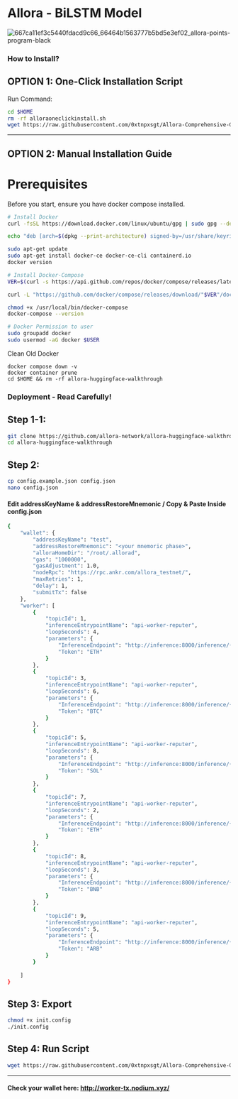# Allora - BiLSTM Model 
![667ca11ef3c5440fdacd9c66_66464b1563777b5bd5e3ef02_allora-points-program-black](https://github.com/user-attachments/assets/fb524b13-49c1-4c8f-90d9-50a9be69130c)


### How to Install?
## OPTION 1: One-Click Installation Script
Run Command:
```bash
cd $HOME
rm -rf alloraoneclickinstall.sh
wget https://raw.githubusercontent.com/0xtnpxsgt/Allora-Comprehensive-Guide/main/alloraoneclickinstall.sh && chmod +x alloraoneclickinstall.sh && ./alloraoneclickinstall.sh
```

------------------------------------------------------------------------------------
## OPTION 2: Manual Installation Guide

# Prerequisites
Before you start, ensure you have docker compose installed.
```bash
# Install Docker
curl -fsSL https://download.docker.com/linux/ubuntu/gpg | sudo gpg --dearmor -o /usr/share/keyrings/docker-archive-keyring.gpg

echo "deb [arch=$(dpkg --print-architecture) signed-by=/usr/share/keyrings/docker-archive-keyring.gpg] https://download.docker.com/linux/ubuntu $(lsb_release -cs) stable" | sudo tee /etc/apt/sources.list.d/docker.list > /dev/null

sudo apt-get update
sudo apt-get install docker-ce docker-ce-cli containerd.io
docker version

# Install Docker-Compose
VER=$(curl -s https://api.github.com/repos/docker/compose/releases/latest | grep tag_name | cut -d '"' -f 4)

curl -L "https://github.com/docker/compose/releases/download/"$VER"/docker-compose-$(uname -s)-$(uname -m)" -o /usr/local/bin/docker-compose

chmod +x /usr/local/bin/docker-compose
docker-compose --version

# Docker Permission to user
sudo groupadd docker
sudo usermod -aG docker $USER
```

Clean Old Docker
```
docker compose down -v
docker container prune
cd $HOME && rm -rf allora-huggingface-walkthrough
```

### Deployment - Read Carefully! 
## Step 1-1: 
```bash
git clone https://github.com/allora-network/allora-huggingface-walkthrough
cd allora-huggingface-walkthrough
```

## Step 2: 
```bash
cp config.example.json config.json
nano config.json
```

####  Edit addressKeyName & addressRestoreMnemonic / Copy & Paste Inside config.json
```bash
{
    "wallet": {
        "addressKeyName": "test",
        "addressRestoreMnemonic": "<your mnemoric phase>",
        "alloraHomeDir": "/root/.allorad",
        "gas": "1000000",
        "gasAdjustment": 1.0,
        "nodeRpc": "https://rpc.ankr.com/allora_testnet/",
        "maxRetries": 1,
        "delay": 1,
        "submitTx": false
    },
    "worker": [
        {
            "topicId": 1,
            "inferenceEntrypointName": "api-worker-reputer",
            "loopSeconds": 4,
            "parameters": {
                "InferenceEndpoint": "http://inference:8000/inference/{Token}",
                "Token": "ETH"
            }
        },
        {
            "topicId": 3,
            "inferenceEntrypointName": "api-worker-reputer",
            "loopSeconds": 6,
            "parameters": {
                "InferenceEndpoint": "http://inference:8000/inference/{Token}",
                "Token": "BTC"
            }
        },
        {
            "topicId": 5,
            "inferenceEntrypointName": "api-worker-reputer",
            "loopSeconds": 8,
            "parameters": {
                "InferenceEndpoint": "http://inference:8000/inference/{Token}",
                "Token": "SOL"
            }
        },
        {
            "topicId": 7,
            "inferenceEntrypointName": "api-worker-reputer",
            "loopSeconds": 2,
            "parameters": {
                "InferenceEndpoint": "http://inference:8000/inference/{Token}",
                "Token": "ETH"
            }
        },
        {
            "topicId": 8,
            "inferenceEntrypointName": "api-worker-reputer",
            "loopSeconds": 3,
            "parameters": {
                "InferenceEndpoint": "http://inference:8000/inference/{Token}",
                "Token": "BNB"
            }
        },
        {
            "topicId": 9,
            "inferenceEntrypointName": "api-worker-reputer",
            "loopSeconds": 5,
            "parameters": {
                "InferenceEndpoint": "http://inference:8000/inference/{Token}",
                "Token": "ARB"
            }
        }
        
    ]
}
```
## Step 3: Export 
```bash
chmod +x init.config
./init.config
```

## Step 4: Run Script
```bash
wget https://raw.githubusercontent.com/0xtnpxsgt/Allora-Comprehensive-Guide/main/upgrade-model.sh && chmod +x upgrade-model.sh && ./upgrade-model.sh
```

-------------------------------------------------------------

#### Check your wallet here: http://worker-tx.nodium.xyz/
